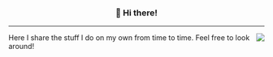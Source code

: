 <h3 align="center">👋 Hi there! </h3>

---
<img align="right" src="https://github-readme-stats.vercel.app/api?username=ptkay&count_private=true&show_icons=true&theme=dark&hide_rank=true" />
Here I share the stuff I do on my own from time to time. Feel free to look around!
